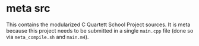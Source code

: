 # meta src
This contains the modularized C Quartett School Project sources.
It is meta because this project needs to be submitted
in a single `main.cpp` file (done so via `meta_compile.sh` and `main.m4`).

